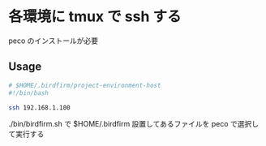 # 各環境に tmux で ssh する

peco のインストールが必要

## Usage

```bash
# $HOME/.birdfirm/project-environment-host
#!/bin/bash

ssh 192.168.1.100
```

./bin/birdfirm.sh で $HOME/.birdfirm 設置してあるファイルを peco で選択して実行する
